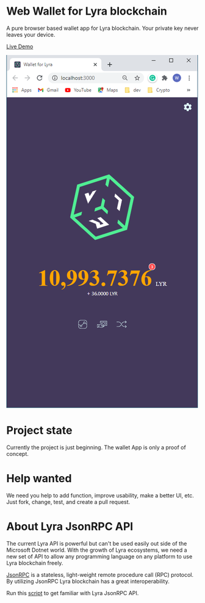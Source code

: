 # Web Wallet for Lyra blockchain

A pure browser based wallet app for Lyra blockchain. Your private key never leaves your device. 

[Live Demo](https://wallet.testnet.lyra.live/)

![Screen Shot of PoC](https://github.com/LYRA-Block-Lattice/WebWallet/blob/main/images/Screenshot.png?raw=true)

# Project state

Currently the project is just beginning. The wallet App is only a proof of concept.

# Help wanted

We need you help to add function, improve usability, make a better UI, etc. Just fork, change, test, and create a pull request.

# About Lyra JsonRPC API

The current Lyra API is powerful but can't be used easily out side of the Microsoft Dotnet world. With the growth of Lyra ecosystems, we need a new set of API to allow any programming language on any platform to use Lyra blockchain freely. 

[JsonRPC](https://www.jsonrpc.org/specification) is a stateless, light-weight remote procedure call (RPC) protocol. By utilizing JsonRPC Lyra blockchain has a great interoperability.

Run this [script](https://github.com/LYRA-Block-Lattice/Lyra-Core/tree/testnet/Utils/Scripts) to get familiar with Lyra JsonRPC API.



